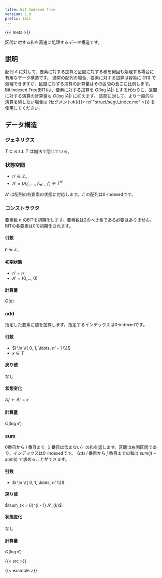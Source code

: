 ```yaml
---
title: Bit Indexed Tree
version: 1.0
prefix: $bit
---
```


{{< meta >}}

区間に対する和を高速に処理するデータ構造です。

## 説明
配列 $A$ に対して、要素に対する加算と区間に対する和を何回も処理する場合に有用なデータ構造です。
通常の配列の場合、要素に対する加算は容易に $O(1)$ で処理できますが、区間に対する演算の計算量はその区間の長さに比例します。
Bit Indexed Tree(BIT)は、要素に対する加算を $O(\log |A|)$ とする代わりに、区間に対する演算の計算量も $O(\log |A|)$ に抑えます。
区間に対して、より一般的な演算を施したい場合は [セグメント木]({{< ref "struct/segt/_index.md" >}}) を使用してください。

## データ構造

### ジェネリクス
$T \subseteq \mathbb{R}$ s.t. $T$ は加法で閉じている。

### 状態空間
- $n' \in \mathbb{Z}_{+}$
- $A' = (A_{0}', \ldots, A_{n' - 1}') \in T^{n'}$

$A'$ は配列の各要素の状態に対応します。この配列は0-indexedです。

### コンストラクタ
要素数 $n$ のBITを初期化します。要素数は2のべき乗である必要はありません。
BITの各要素は0で初期化されます。

#### 引数
$n \in \mathbb{Z}_{+}$

#### 初期状態
- $n' = n$
- $A' = (0, \ldots, 0)$

#### 計算量
$O(n)$

### add
指定した要素に値を加算します。指定するインデックスは0-indexedです。

#### 引数
- $i \in \\{ 0, 1, \ldots, n' - 1 \\}$
- $x \in T$

#### 戻り値
なし

#### 状態変化
$A_{i}' \leftarrow A_{i}' + x$

#### 計算量
$O(\log{n'})$

### sum
0番目から $i$ 番目まで（$i$ 番目は含まない）の和を返します。区間は右開区間であり、インデックスは0-indexedです。
なお $i$ 番目から $j$ 番目までの和は $sum(j) - sum(i)$ で求めることができます。

#### 引数
- $i \in \\{ 0, 1, \ldots, n' \\}$

#### 戻り値
$\sum_{k = 0}^{i - 1} A'_{k}$

#### 状態変化
なし

#### 計算量
$O(\log{n'})$

{{< src >}}

{{< example >}}
